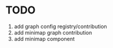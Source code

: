 # TODO

1. add graph config registry/contribution
2. add minimap graph contribution
3. add minimap component
